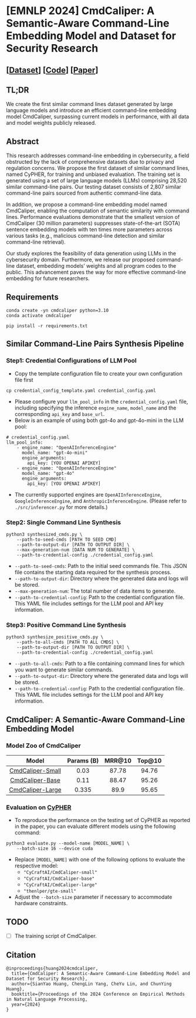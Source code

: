 # [EMNLP 2024] CmdCaliper: A Semantic-Aware Command-Line Embedding Model and Dataset for Security Research
## [[Dataset](https://huggingface.co/datasets/CyCraftAI/CyPHER)] [[Code](https://github.com/cycraft-corp/CmdCaliper)] [[Paper]([https://github.com/cycraft-corp/CmdCaliper](https://arxiv.org/abs/2411.01176))] 
## TL;DR
We create the first similar command lines dataset generated by large language models and introduce an efficient command-line embedding model CmdCaliper, surpassing current models in performance, with all data and model weights publicly released.

## Abstract
This research addresses command-line embedding in cybersecurity, a field obstructed by the lack of comprehensive datasets due to privacy and regulation concerns. We propose the first dataset of similar command lines, named CyPHER, for training and unbiased evaluation. The training set is generated using a set of large language models (LLMs) comprising 28,520 similar command-line pairs. Our testing dataset consists of 2,807 similar command-line pairs sourced from authentic command-line data.

In addition, we propose a command-line embedding model named CmdCaliper, enabling the computation of semantic similarity with command lines. Performance evaluations demonstrate that the smallest version of CmdCaliper (30 million parameters) suppresses state-of-the-art (SOTA) sentence embedding models with ten times more parameters across various tasks (e.g., malicious command-line detection and similar command-line retrieval).

Our study explores the feasibility of data generation using LLMs in the cybersecurity domain. Furthermore, we release our proposed command-line dataset, embedding models’ weights and all program codes to the public. This advancement paves the way for more effective command-line embedding for future researchers.

## Requirements
```
conda create -yn cmdcaliper python=3.10
conda activate cmdcaliper

pip install -r requirements.txt
```

## Similar Command-Line Pairs Synthesis Pipeline
### Step1: Credential Configurations of LLM Pool
- Copy the template configuration file to create your own configuration file first
```
cp credential_config_template.yaml credential_config.yaml
```
- Please configure your `llm_pool_info` in the `credential_config.yaml` file, including specifying the inference `engine_name`, `model_name` and the corresponding `api_key` and `base_url`.
- Below is an example of using both gpt-4o and gpt-4o-mini in the LLM pool:
```
# credential_config.yaml
llm_pool_info:
    - engine_name: "OpenAIInferenceEngine"
      model_name: "gpt-4o-mini"
      engine_arguments:
        api_key: [YOU OPENAI APIKEY]
    - engine_name: "OpenAIInferenceEngine"
      model_name: "gpt-4o"
      engine_arguments:
        api_key: [YOU OPENAI APIKEY]
```
- The currently supported engines are `OpenAIInferenceEngine`, `GoogleInferenceEngine`, and `AnthropicInferenceEngine`. (Please refer to `./src/inferencer.py` for more details.)

### Step2: Single Command Line Synthesis
```
python3 synthesized_cmds.py \
    --path-to-seed-cmds [PATH TO SEED CMD]
    --path-to-output-dir [PATH TO OUTPUT DIR] \
    --max-generation-num [DATA NUM TO GENERATE] \
    --path-to-credential-config ./credential_config.yaml
```

- `--path-to-seed-cmds`: Path to the initial seed commands file. This JSON file contains the starting data required for the synthesis process.
- `--path-to-output-dir`: Directory where the generated data and logs will be stored.
- `--max-generation-num`: The total number of data items to generate.
- `--path-to-credential-config`: Path to the credential configuration file. This YAML file includes settings for the LLM pool and API key information.

### Step3: Positive Command Line Synthesis
```
python3 synthesize_positive_cmds.py \
    --path-to-all-cmds [PATH TO ALL CMDS] \
    --path-to-output-dir [PATH TO OUTPUT DIR] \
    --path-to-credential-config ./credential_config.yaml
```
- `--path-to-all-cmds`: Path to a file containing command lines for which you want to generate similar commands.
- `--path-to-output-dir`: Directory where the generated data and logs will be stored.
- `--path-to-credential-config`: Path to the credential configuration file. This YAML file includes settings for the LLM pool and API key information.

## CmdCaliper: A Semantic-Aware Command-Line Embedding Model

### Model Zoo of CmdCaliper


|       Model       | Params (B) | MRR@10 | Top@10 |
|:-----------------:|:----------:|:------:|:-------:|
| [CmdCaliper-Small](https://huggingface.co/CyCraftAI/CmdCaliper-small)|    0.03   |  87.78 | 94.76 | 
| [CmdCaliper-Base](https://huggingface.co/CyCraftAI/CmdCaliper-base)|    0.11   |  88.47 | 95.26 | 
| [CmdCaliper-Large](https://huggingface.co/CyCraftAI/CmdCaliper-large) |    0.335   |  89.9 | 95.65 |


### Evaluation on [CyPHER](https://huggingface.co/datasets/CyCraftAI/CyPHER)
- To reproduce the performance on the testing set of CyPHER as reported in the paper, you can evaluate different models using the following command:

```
python3 evaluate.py --model-name [MODEL_NAME] \
    --batch-size 16 --device cuda
```
- Replace `[MODEL_NAME]` with one of the following options to evaluate the respective model:
    - `"CyCraftAI/CmdCaliper-small"`
    - `"CyCraftAI/CmdCaliper-base"`
    - `"CyCraftAI/CmdCaliper-large"`
    - `"thenlper/gte-small"`
- Adjust the `--batch-size` parameter if necessary to accommodate hardware constraints.

## TODO 
- [ ] The training script of CmdCaliper.

## Citation
```
@inproceedings{huang2024cmdcaliper,
  title={CmdCaliper: A Semantic-Aware Command-Line Embedding Model and Dataset for Security Research},
  author={SianYao Huang, ChengLin Yang, CheYu Lin, and ChunYing Huang},
  booktitle={Proceedings of the 2024 Conference on Empirical Methods in Natural Language Processing,
  year={2024}
} 
```
